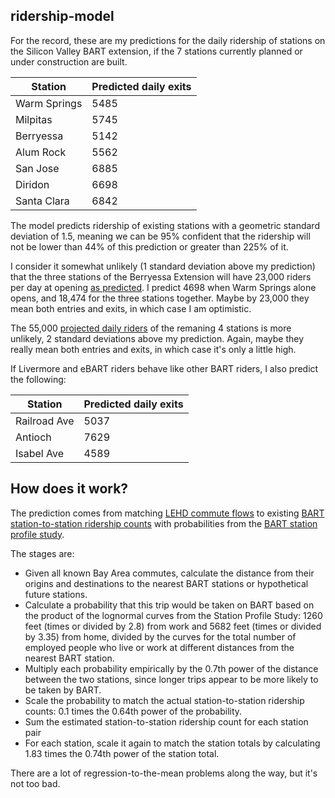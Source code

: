 ridership-model
---------------

For the record, these are my predictions for the daily ridership
of stations on the Silicon Valley BART extension, if the
7 stations currently planned or under construction are built.

Station | Predicted daily exits
------- | ---------------------
Warm Springs | 5485
Milpitas | 5745
Berryessa | 5142
Alum Rock | 5562
San Jose | 6885
Diridon | 6698
Santa Clara | 6842

The model predicts ridership of existing stations with a geometric standard deviation of 1.5,
meaning we can be 95% confident that the ridership will not be lower than
44% of this prediction or greater than 225% of it.

I consider it somewhat unlikely (1 standard deviation above my prediction) that the
three stations of the Berryessa Extension will have 23,000 riders per day
at opening [as predicted](http://www.vta.org/bart/faq).
I predict 4698 when Warm Springs alone opens, and 18,474 for the three stations together.
Maybe by 23,000 they mean both entries and exits, in which case I am optimistic.

The 55,000 [projected daily riders](http://vtaorgcontent.s3-us-west-1.amazonaws.com/Site_Content/BARTPhase2-ScopingPresentation-50212.pdf)
of the remaning 4 stations is more unlikely, 2 standard deviations above my prediction.
Again, maybe they really mean both entries and exits,
in which case it's only a little high.

If Livermore and eBART riders behave like other BART riders, I also predict the following:

Station | Predicted daily exits
------- | ---------------------
Railroad Ave | 5037
Antioch | 7629
Isabel Ave | 4589

How does it work?
-----------------

The prediction comes from matching [LEHD commute flows](http://lehd.ces.census.gov/data/#lodes)
to existing [BART station-to-station ridership counts](http://www.bart.gov/about/reports/ridership)
with probabilities from the [BART station profile study](http://www.bart.gov/about/reports/profile).

The stages are:

  * Given all known Bay Area commutes, calculate the distance from their
    origins and destinations to the nearest BART stations or hypothetical future stations.
  * Calculate a probability that this trip would be taken on BART based on the product of the
    lognormal curves from the Station Profile Study: 1260 feet (times or divided by 2.8) from work
    and 5682 feet (times or divided by 3.35) from home,
    divided by the curves for the total number of employed people who live or work at
    different distances from the nearest BART station.
  * Multiply each probability empirically by the 0.7th power of the distance between the two stations,
    since longer trips appear to be more likely to be taken by BART.
  * Scale the probability to match the actual station-to-station ridership counts: 0.1 times the 0.64th power of the probability.
  * Sum the estimated station-to-station ridership count for each station pair
  * For each station, scale it again to match the station totals by calculating 1.83 times the 0.74th power of the station total.
 
There are a lot of regression-to-the-mean problems along the way, but it's not too bad.
